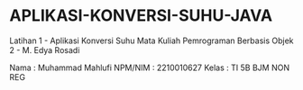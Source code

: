 # APLIKASI-KONVERSI-SUHU-JAVA

Latihan 1 - Aplikasi Konversi Suhu 
Mata Kuliah Pemrograman Berbasis Objek 2 - M. Edya Rosadi

Nama   	: Muhammad Mahlufi 
NPM/NIM	: 2210010627 
Kelas 	: TI 5B BJM NON REG
